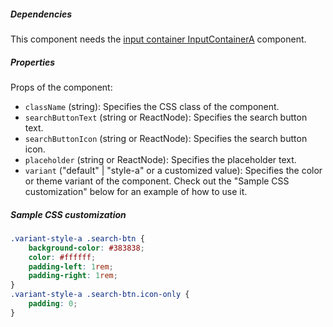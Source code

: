 ##### Dependencies
This component needs the [input container InputContainerA](/components/input/input-container-a) component.

##### Properties

Props of the component:

- `className` (string): Specifies the CSS class of the component.
- `searchButtonText` (string or ReactNode): Specifies the search button text.
- `searchButtonIcon` (string or ReactNode): Specifies the search button icon.
- `placeholder` (string or ReactNode): Specifies the placeholder text.
- `variant` ("default" | "style-a" or a customized value): Specifies the color or theme variant of the component. Check out the "Sample CSS customization" below for an example of how to use it.

##### Sample CSS customization

```css
.variant-style-a .search-btn {
    background-color: #383838;
    color: #ffffff;
    padding-left: 1rem;
    padding-right: 1rem;
}
.variant-style-a .search-btn.icon-only {
    padding: 0;
}

```
